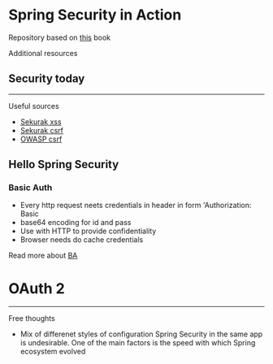 # Spring Security in Action


Repository based on [this](https://learning.oreilly.com/library/view/spring-security-in/9781617297731/) book


Additional resources
## Security today

---

Useful sources
- [Sekurak xss](https://sekurak.pl/czym-jest-xss/)
- [Sekurak csrf](https://sekurak.pl/czym-jest-podatnosc-csrf-cross-site-request-forgery/)
- [OWASP csrf](https://owasp.org/www-community/attacks/csrf)

## Hello Spring Security

### Basic Auth

 - Every http request neets credentials in header in form 'Authorization: Basic <credentials>
 - base64 encoding for id and pass
 - Use with HTTP to provide confidentiality 
 - Browser needs do cache credentials

Read more about [BA](https://datatracker.ietf.org/doc/html/rfc7617)


# OAuth 2




---

Free thoughts
 - Mix of differenet styles of configuration Spring Security in the same app is undesirable. One of the main factors is the speed with which Spring ecosystem evolved


